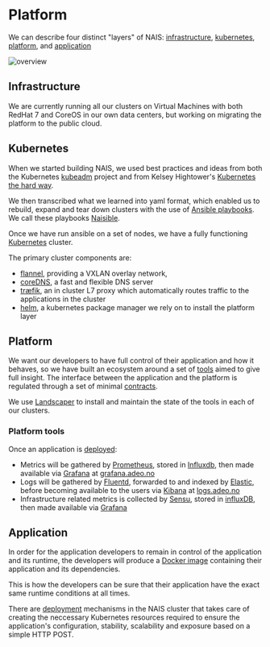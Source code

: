 Platform
========

We can describe four distinct "layers" of NAIS: [infrastructure](/about.md#infrastructure), [kubernetes](/about.md#kubernetes), [platform](/about.md#platform), and [application](/about.md#application)

![overview](/media/platform_overview.png)


## Infrastructure

We are currently running all our clusters on Virtual Machines with both RedHat 7 and CoreOS in our own data centers, but working on migrating the platform to the public cloud.


## Kubernetes

When we started building NAIS, we used best practices and ideas from both the Kubernetes [kubeadm](https://github.com/kubernetes/kubeadm) project and from Kelsey Hightower's [Kubernetes the hard way](https://github.com/kelseyhightower/kubernetes-the-hard-way).

We then transcribed what we learned into yaml format, which enabled us to rebuild, expand and tear down clusters with the use of [Ansible playbooks](http:/docs.ansible.com/ansible/latest/playbooks.html). We call these playbooks [Naisible](https://github.com/nais/naisible).

Once we have run ansible on a set of nodes, we have a fully functioning [Kubernetes](https://kubernetes.io/) cluster.

The primary cluster components are:
* [flannel](https://github.com/coreos/flannel), providing a VXLAN overlay network,
* [coreDNS](https://github.com/coredns/coredns), a fast and flexible DNS server
* [træfik](https://traefik.io/), an in cluster L7 proxy which automatically routes traffic to the applications in the cluster
* [helm](https://github.com/kubernetes/helm), a kubernetes package manager we rely on to install the platform layer


## Platform

We want our developers to have full control of their application and how it behaves, so we have built an ecosystem around a set of [tools](/doc/platform.md#platform-tools) aimed to give full insight. The interface between the application and the platform is regulated through a set of minimal [contracts](/#contracts).

We use [Landscaper](https://github.com/Eneco/landscaper) to install and maintain the state of the tools in each of our clusters.


### Platform tools

Once an application is [deployed](/doc/dev-guide/naisd.md#deploy):
* Metrics will be gathered by [Prometheus](https://prometheus.io/), stored in [Influxdb](https://www.influxdata.com/time-series-platform/influxdb/), then made available via [Grafana](https://grafana.com/) at [grafana.adeo.no](https://grafana.adeo.no/)
* Logs will be gathered by [Fluentd](https://www.fluentd.org/), forwarded to and indexed by [Elastic](https://www.elastic.co/), before becoming available to the users via [Kibana](https://www.elastic.co/products/kibana) at [logs.adeo.no](https://logs.adeo.no/)
* Infrastructure related metrics is collected by [Sensu](https://sensuapp.org/), stored in [influxDB](https://www.influxdata.com/time-series-platform/influxdb/), then made available via [Grafana](https://grafana.com/)


## Application

In order for the application developers to remain in control of the application and its runtime, the developers will produce a [Docker image](https:/docs.docker.com/engine/reference/commandline/images/) containing their application and its dependencies.

This is how the developers can be sure that their application have the exact same runtime conditions at all times.

There are [deployment](/doc/dev-guide/naisd.md) mechanisms in the NAIS cluster that takes care of creating the neccessary Kubernetes resources required to ensure the application's configuration, stability, scalability and exposure based on a simple HTTP POST.
